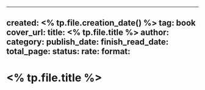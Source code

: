 
---
created: <% tp.file.creation_date() %>
tag: book
cover_url:
title: <% tp.file.title %>
author:
category:
publish_date:
finish_read_date:
total_page:
status:
rate:
format:
---

# <% tp.file.title %>
